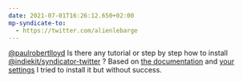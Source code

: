 ```yaml
---
date: 2021-07-01T16:26:12.650+02:00
mp-syndicate-to:
  - https://twitter.com/alienlebarge
---
```

[@paulrobertlloyd](https://micro.blog/paulrobertlloyd) Is there any tutorial or step by step how to install [@indiekit/syndicator-twitter](https://github.com/getindiekit/indiekit/tree/main/packages/syndicator-twitter) ? Based on [the documentation](https://getindiekit.com/plugins/@indiekit/syndicator-twitter/) and [your settings](https://github.com/paulrobertlloyd/paulrobertlloyd-indiekit/blob/main/index.js) I tried to install it but without success.


